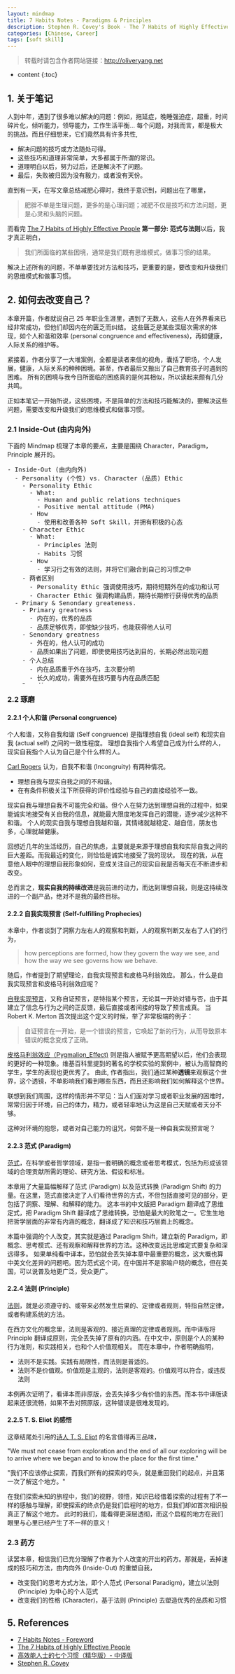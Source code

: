```yaml
---
layout: mindmap
title: 7 Habits Notes - Paradigms & Principles
description: Stephen R. Covey's Book - The 7 Habits of Highly Effective People reading notes. 
categories: [Chinese, Career]
tags: [soft skill]
---
```


> 转载时请包含作者网站链接：<http://oliveryang.net>

* content
{:toc}

## 1. 关于笔记

人到中年，遇到了很多难以解决的问题：例如，拖延症，晚睡强迫症，超重，时间碎片化，倾听能力，领导能力，工作生活平衡...
每个问题，对我而言，都是极大的挑战。而且仔细想来，它们竟然具有许多共性,

* 解决问题的技巧或方法随处可得。
* 这些技巧和道理非常简单，大多都属于所谓的常识。
* 道理明白以后，努力过后，还是解决不了问题。
* 最后，失败被归因为没有毅力，或者没有天份。

直到有一天，在写文章总结减肥心得时，我终于意识到，问题出在了哪里，

> 肥胖不单是生理问题，更多的是心理问题；减肥不仅是技巧和方法问题，更是心灵和头脑的问题。

而看完 [The 7 Habits of Highly Effective People](https://en.wikipedia.org/wiki/The_7_Habits_of_Highly_Effective_People) **第一部分: 范式与法则**以后，我才真正明白，

> 我们所面临的某些困境，通常是我们既有思维模式，做事习惯的结果。

解决上述所有的问题，不单单要找对方法和技巧，更重要的是，要改变和升级我们的思维模式和做事习惯。

## 2. 如何去改变自己？

本章开篇，作者就说自己 25 年职业生涯里，遇到了无数人，这些人在外界看来已经非常成功，但他们却因内在的匮乏而纠结。
这些匮乏是某些深层次需求的体现，如个人和谐和效率 (personal congruence and effectiveness)，再如健康，人际关系的维护等。

紧接着，作者分享了一大堆案例，全都是读者来信的视角，囊括了职场，个人发展，健康，人际关系的种种困境。甚至，作者最后又搬出了自己教育孩子时遇到的困难。
所有的困境与我今日所面临的困惑真的是何其相似，所以读起来颇有几分共鸣。

正如本笔记一开始所说，这些困境，不是简单的方法和技巧能解决的，要解决这些问题，需要改变和升级我们的思维模式和做事习惯。


### 2.1 Inside-Out (由内向外)

下面的 Mindmap 梳理了本章的要点，主要是围绕 Character，Paradigm，Principle 展开的。

<pre class="km-container" minder-data-type="markdown" style="width: 100%;height: 500px">
- Inside-Out (由内向外)
  - Personality (个性) vs. Character (品质) Ethic
    - Personality Ethic
      - What:
        - Human and public relations techniques
        - Positive mental attitude (PMA)
      - How
        - 使用和改善各种 Soft Skill，并拥有积极的心态
    - Character Ethic
      - What:
        - Principles 法则
        - Habits 习惯
      - How
        - 学习行之有效的法则，并将它们融合到自己的习惯之中
    - 两者区别
      - Personality Ethic 强调使用技巧，期待短期外在的成功和认可
      - Character Ethic 强调构建品质，期待长期修行获得优秀的品质
  - Primary & Senondary greateness.
    - Primary greatness
      - 内在的，优秀的品质
      - 品质足够优秀，即使缺少技巧，也能获得他人认可
    - Senondary greatness
      - 外在的，他人认可的成功
      - 品质如果出了问题，即使使用技巧达到目的，长期必然出现问题
    - 个人总结
      - 内在品质重于外在技巧，主次要分明
      - 长久的成功，需要外在技巧要与内在品质匹配
  - Paradigm
    - 范式的力量
      - What is paradigm?
        - General: 科学名词，指代一种模型，理论，洞察力，假定，参考框架
        - 本书：个性论或者品质论是一种社会范式，是人们感知，理解，诠释世界的方法或者理论
        - 类比：精神地图，是我们感知，理解，解释世界的地图。
        －两种精神地图
          - 客观的，有关现实的
          －主观的，有关价值观的
      - Why
        - 地图错了，技巧和积极的心态只会让错误更严重
        - 符合自然法则的地图，才是正确的地图
        - 普遍问题
          - 我们很少质疑地图的精确性
          - 我们甚至不知道它的存在
          - 我们以为看到的事物就是它真实的，或者本来应该的面貌
      - 结论
        - 我们以为自己是客观的，我们看到的事物就是它本来的样子
        - 实际上，我们看到的事物不是它本来的样子，而是我们自己
        - 我们描述事物，是在描述我们自己，我们的洞察力，还有我们的范式
        - 越了解到思维范式对自己的影响力，越需对思维范式负起责任，用现实检验和测试自己的范式
        - 通过听取他人意见，获得更广阔视野，和更客观的看法
    - Paradigm Shift
      - What
        - 范式转移，是通过破旧有的思维范式，和思考方法来实现的
        - 重大的科学发现及创新，都是通过范式转移来实现的
        - 范式的转换可以时积极正面的，也可以是消极负面的
        - 个人范式转移常见的两个时机
          - 经历生活的重大危机时
          - 经历生活中显著的角色转换，如成为父母，或成为管理者
      - 结论
        - 个人生活中，微小的改变，可以通过专注于态度和行为来实现
        - 显著的，重大的飞跃，必须改变个人的范式
        - 而个人态度和行为的根源，就是个人范式
    - Seeing & Being
      - What
        - 仁者见仁，我们看到的，和我们是什么，两者紧密关联
        - 想改变我们看世界的方式，就必须重新定义我们是什么
        - 反之，想重新定义我们是什么，就必须改变我们看世界的方式
      - 结论
        - 个人范式和性格密不可分
        - 要改变个人范式，就要改变个人性格
        - 要改变个人性格，也需要先改变个人范式
        - 个人范式强大之处在于，它是我们观察世界时所用的透镜
        - 范式转移的力量，是飞跃性变化不可或缺的
  - Principle
    - What
      - 它是自然法则，不可改变，也无可争辩
      - 范式反映的是主观现实
      - 法则反映的是客观现实
      - 世界存在两类法则
        - 一种为世人所知，是常识，可自证
        - 另外一种，不为世人所知，需推导证明
    - The principle-centered paradigm
      - 法则不是实践。实践有局限性，而法则是普适的。
      - 法则不是价值观。价值观是主观的，法则是客观的。价值观可以符合，或违反法则
      - 法则为中心的范式，就是让个人范式和法则对齐
      - 正确的心智地图，或范式，比任何态度和行为的改变都重要
    - Principles of growth & change
      - 成长和改变有其内在规律，他们是循序渐进的
      - 寻找捷径，跳过关键步骤的成长和改变是不可能的
      －承认自己的无知往往是个人成长的第一步
      - 很多物理上的发展过程都是比较清楚，易于接受，而且不易伪装。
      - 但在情感领域，人际关系，和性格方面，往往没有那么清楚
  - The way we see the problem is the problem
    - 人们总是喜欢能够快速解决问题的办法
    - 然而很多问题都不是表面看起来那样简单，其背后有更深层次的原因
    - 人们的个人范式，导致了看待问题的方式出现了问题。这直接导致了不能抓住问题的根本原因
    - 很多难题，是我们个人范式导致的，是慢性的问题，没有快速的解决方案，需要聚焦于能带来长期结果的法则
  - A new level of thinking
    - 爱因斯坦：重要的问题，不能在我们创造出问题的那个思想水平下被解决
    - 新的思想水平，往往需要个人范式的改变：原则为中心，性格为基础，由内向外的改变
    - 由内向外是从自身做起，更根本地，从自己内心做起，包括个人范式，性格，和做事动机。
    - 个人领域的成功，优先于公共领域的成功
    - 只有信守对自己承诺，才能信守对他人的承诺
</pre>

### 2.2 琢磨

#### 2.2.1 个人和谐 (Personal congruence)

个人和谐，又称自我和谐 (Self congruence) 是指理想自我 (ideal self) 和现实自我 (actual self) 之间的一致性程度。
理想自我指个人希望自己成为什么样的人，现实自我指个人认为自己是个什么样的人。

[Carl Rogers](https://en.wikipedia.org/wiki/Carl_Rogers) 认为，自我不和谐 (Incongruity) 有两种情况。

- 理想自我与现实自我之间的不和谐。
- 在有条件积极关注下所获得的评价性经验与自己的直接经验不一致。

现实自我与理想自我不可能完全和谐。但个人在努力达到理想自我的过程中，如果能诚实地接受有关自我的信息，就能最大限度地发挥自己的潜能，逐步减少这种不和谐。
个人的现实自我与理想自我越和谐，其情绪就越稳定、越自信，朋友也多，心理就越健康。

回想近几年的生活经历，自己的焦虑，主要就是来源于理想自我和实际自我之间的巨大差距。而我最近的变化，则恰恰是诚实地接受了我的现状。
现在的我，从在意他人眼中的理想自我形象如何，变成关注自己的现实自我是否每天在不断进步和改变。

总而言之，**现实自我的持续改进**是我前进的动力，而达到理想自我，则是这持续改进的一个副产品，绝对不是我的最终目标。

#### 2.2.2 自我实现预言 (Self-fulfilling Prophecies)

本章中，作者谈到了洞察力左右人的观察和判断，人的观察判断又左右了人们的行为，

> how perceptions are formed, how they govern the way we see, and how the way we see governs how we behave.

随后，作者提到了期望理论，自我实现预言和皮格马利翁效应。
那么，什么是自我实现预言和皮格马利翁效应呢？

[自我实现预言](https://en.wikipedia.org/wiki/Self-fulfilling_prophecy)，又称自证预言，是特指某个预言，无论其一开始对错与否，由于其建立了信念与行为之间的正反馈，最后直接或者间接的导致了预言成真。
当 Robert K. Merton 首次提出这个定义的时候，举了非常极端的例子：

> 自证预言在一开始，是一个错误的预言，它唤起了新的行为，从而导致原本错误的概念变成了正确。

[皮格马利翁效应（Pygmalion_Effect)](https://en.wikipedia.org/wiki/Pygmalion_effect) 则是指人被赋予更高期望以后，他们会表现的更好的一种现象。维基百科里提到的著名的学校实验的案例中，被认为高智商的学生，学生的表现也更优秀了。
由此, 作者指出，我们通过某种**透镜**来观察这个世界，这个透镜，不单影响我们看到哪些东西，而且还影响我们如何解释这个世界。

联想到我们周围，这样的情形并不罕见：当人们面对学习或者职业发展的困难时，常常归因于环境，自己的体力，精力，或者轻率地认为这是自己天赋或者天分不够。

这种对环境的抱怨，或者对自己能力的诅咒，何尝不是一种自我实现预言呢？

#### 2.2.3 范式 (Paradigm)

[范式](https://en.wikipedia.org/wiki/Paradigm)，在科学或者哲学领域，是指一套明确的概念或者思考模式，包括为形成该领域的合理贡献所需的理论、研究方法、假设和标准。

本章用了大量篇幅解释了范式 (Paradigm) 以及范式转换 (Paradigm Shift) 的力量。在这里，范式直接决定了人们看待世界的方式，不但包括直接可见的部分，更包括了洞察、理解、和解释的能力。
这本书的中文版把 Paradigm 翻译成了思维定式，把 Paradigm Shift 翻译成了思维转换，恐怕是最大的败笔之一。它生生地把哲学层面的非常有内涵的概念，翻译成了知识和技巧层面上的概念。

本篇中强调的个人改变，其实就是通过 Paradigm Shift，建立新的 Paradigm，即概念、思考模式、还有观察和解释世界的方法。这种改变远比思维定式要复杂和深远得多。
如果单纯看中译本，恐怕就会丢失掉本章中最重要的概念，这大概也算中美文化差异的问题吧。因为范式这个词，在中国并不是家喻户晓的概念，但在美国，可以说普及地更广泛，受众更广。

#### 2.2.4 法则 (Principle)

[法则](https://en.wikipedia.org/wiki/Principle)，就是必须遵守的、或带来必然发生后果的、定律或者规则，特指自然定律，或者构建系统的方法。

在西方文化的概念里，法则是客观的、接近真理的定律或者规则。而中译版将 Principle 翻译成原则，完全丢失掉了原有的内涵。在中文中，原则是个人的某种行为准则，和实践相关，也和个人价值观相关。
而在本章中，作者明确指明，

- 法则不是实践。实践有局限性，而法则是普适的。
- 法则不是价值观。价值观是主观的，法则是客观的。价值观可以符合，或违反法则

本例再次证明了，看译本而非原版，会丢失掉多少有价值的东西。而本书中译版读起来还很流畅，如果不去对照原版，这种错误是很难发现的。

#### 2.2.5 T. S. Eliot 的感悟

这章结尾处引用的[诗人 T. S. Eliot](https://en.wikipedia.org/wiki/T._S._Eliot) 的名言值得再三品味，

"We must not cease from exploration and the end of all our exploring will be to arrive where we began and to know the place for the first time."

"我们不应该停止探索，而我们所有的探索的尽头，就是重回我们的起点，并且第一次了解这个地方。"

在我们探索未知的旅程中，我们的视野，领悟，知识已经借着探索的过程有了不一样的感触与理解，即使探索的终点仍是我们启程时的地方，但我们却如首次相识般真正了解这个地方。
此时的我们，能看得更深层透彻，而这个启程的地方在我们眼里与心里已经产生了不一样的意义！

### 2.3 药方

读罢本章，相信我们已充分理解了作者为个人改变的开出的药方。那就是，丢掉速成的技巧和方法，由内向外 (Inside-Out) 的重塑自我，

- 改变我们的思考方式方法，即个人范式 (Personal Paradigm)，建立以法则 (Principle) 为中心的个人范式
- 改变我们的性格 (Character)，基于法则 (Principle) 去塑造优秀的品质和习惯

## 5. References
* [7 Habits Notes - Foreword](http://oliveryang.net/2016/08/7-habits-1)
* [The 7 Habits of Highly Effective People](https://en.wikipedia.org/wiki/The_7_Habits_of_Highly_Effective_People)
* [高效能人士的七个习惯（精华版）- 中译版](https://book.douban.com/subject/1048007)
* [Stephen R. Covey](https://en.wikipedia.org/wiki/Stephen_Covey)
